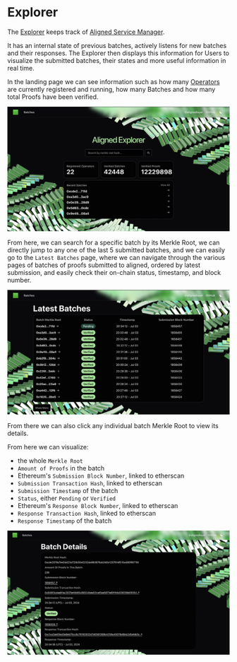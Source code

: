# Explorer

The [Explorer](https://explorer.alignedlayer.com) keeps track of [Aligned Service Manager](./3_service_manager_contract.md).

It has an internal state of previous batches, actively listens for new batches and their responses. The Explorer then displays this information for Users to visualize the submitted batches, their states and more useful information in real time.

In the landing page we can see information such as how many [Operators](./4_operator.md) are currently registered and running, how many Batches and how many total Proofs have been verified.

![](../../images/explorer-landing-page.png)

From here, we can search for a specific batch by its Merkle Root, we can directly jump to any one of the last 5 submitted batches, and we can easily go to the `Latest Batches` page, where we can navigate through the various pages of batches of proofs submitted to aligned, ordered by latest submission, and easily check their on-chain status, timestamp, and block number.

![](../../images/explorer-latest-batches.png)

From there we can also click any individual batch Merkle Root to view its details.

From here we can visualize:

- the whole `Merkle Root`
- `Amount of Proofs` in the batch
- Ethereum's `Submission Block Number`, linked to etherscan
- `Submission Transaction Hash`, linked to etherscan
- `Submission Timestamp` of the batch
- `Status`, either `Pending` or `Verified`
- Ethereum's `Response Block Number`, linked to etherscan
- `Response Transaction Hash`, linked to etherscan
- `Response Timestamp` of the batch

![](../../images/explorer-batch-details.png)

